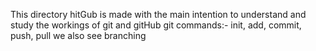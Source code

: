 This directory hitGub is made with the main intention to understand and study the workings of git and gitHub
git commands:- init, add, commit, push, pull
we also see branching